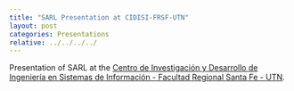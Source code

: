 ```yaml
---
title: "SARL Presentation at CIDISI-FRSF-UTN"
layout: post
categories: Presentations
relative: ../../../../
---
```


Presentation of SARL at the [Centro de Investigación y Desarrollo de Ingeniería en Sistemas de Información - Facultad Regional Santa Fe - UTN](http://cidisi.frsf.utn.edu.ar).


